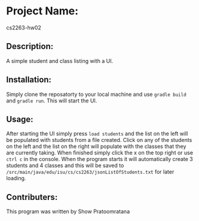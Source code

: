 # Project Name:
cs2263-hw02
## Description:
A simple student and class listing with a UI. 
## Installation: 
Simply clone the reposatorty to your local machine and use `gradle build` and `gradle run`. This will start the UI.
## Usage: 
After starting the UI simply press `load students` and the list on the left will be populated with students from a file created. Click on any of the students on the left and the list on the right will populate with the classes that they are currently taking. When finished simply click the x on the top right or use `ctrl c` in the console.
When the program starts it will automatically create 3 students and 4 classes and this will be saved to `/src/main/java/edu/isu/cs/cs2263/jsonListOfStudents.txt` for later loading.
## Contributers: 
This program was written by Show Pratoomratana
